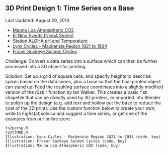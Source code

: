 ## 3D Print Design 1: Time Series on a Base

Last Updated: August 29, 2013






   * [Mauna Loa Atmospheric CO2]()   
   * [El Nino Events (Nino4 Series)]()   
   * [Station ALOHA pH and Temperature]()   
   * [Lynx Cycles - Mackenzie Region 1821 to 1934]()
   * [Fraser Sockeye Salmon Cycles]()  




Challenge: Convert a data series into a surface which can then be further processed into a 3D object for printing.

Solution: Set up a grid of square cells, and specify heights to describe spikes based on the data series, plus a base so that the final printed object can stand up. Feed the resulting surface coordinates into a slightly modified version of the r2stl.r function by Ian Walker. This creates a basic *.stl shapefile that can be directly used by 3D printers, or imported into Blender to polish up the design (e.g. add text and hollow out the base to reduce the cost of the 3D print). Use the custom function below to create your own, write to FigRs(at)solv.ca and suggest a time series, or get one of the examples from our online store.

    ts2persp.R
    r2stlMOD.R
    Illustration: Lynx Cycles - Mackenzie Region 1821 to 1934 (code, buy)
    Illustration: Fraser Sockeye Salmon Cycles (code, buy)
    Illustration: Mauna Loa Atmospheric CO2 (code, buy)






